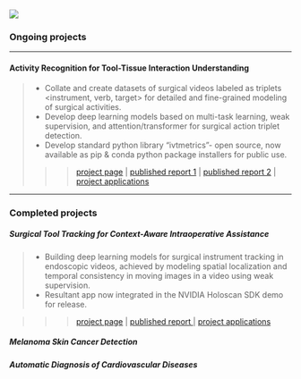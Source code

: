 # [![](https://img.shields.io/badge/CID-PROJECTS-blue?style=for-the-badge)](https://hamzamohdzubair.github.io/redant/)

### Ongoing projects

-----

#### Activity Recognition for Tool-Tissue Interaction Understanding

> - Collate and create datasets of surgical videos labeled as triplets <instrument, verb, target> for detailed and fine-grained modeling of surgical activities.
> - Develop deep learning models based on multi-task learning, weak supervision, and attention/transformer for surgical action triplet detection.
> - Develop standard python library “ivtmetrics”- open source, now available as pip & conda python package installers for public use.
>>> <a href="#">project page</a> | <a href="#">published report 1</a> | <a href="#">published report 2</a> | <a href="#">project applications</a>

-------

### Completed projects

##### Surgical Tool Tracking for Context-Aware Intraoperative Assistance

> - Building deep learning models for surgical instrument tracking in endoscopic videos, achieved by modeling spatial localization and temporal consistency in moving images in a video using weak supervision.
> - Resultant app now integrated in the NVIDIA Holoscan SDK demo for release.

>>> <a href="#">project page</a> | <a href="#">published report </a> | <a href="#">project applications</a>


##### Melanoma Skin Cancer Detection

##### Automatic Diagnosis of Cardiovascular Diseases


